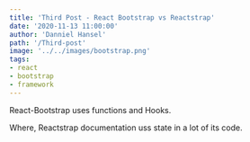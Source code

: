 ```yaml
---
title: 'Third Post - React Bootstrap vs Reactstrap'
date: '2020-11-13 11:00:00'
author: 'Danniel Hansel'
path: '/Third-post'
image: '../../images/bootstrap.png'
tags:
- react
- bootstrap
- framework
---
```


React-Bootstrap uses functions and Hooks.

Where,
Reactstrap documentation uss state in a lot of its code.